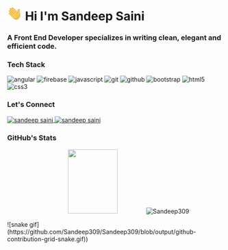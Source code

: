 <h1><img src="https://raw.githubusercontent.com/ABSphreak/ABSphreak/master/gifs/Hi.gif" width="35">  Hi I'm Sandeep Saini</h1>

<h3>
A Front End Developer specializes in writing clean, elegant and efficient code.
</h3>

<h3>
Tech Stack
</h3>

<p>
<img src="https://img.shields.io/badge/Angular-c3002f?style=for-the-badge&logo=angular&logoColor=white" alt="angular"/>
<img src="https://img.shields.io/badge/firebase-ffcb2e?style=for-the-badge&logo=ionic&logoColor=black" alt="firebase" />
<img src="https://img.shields.io/badge/JavaScript-323330?style=for-the-badge&logo=javascript&logoColor=F7DF1E" alt="javascript"/>
  <img src="https://img.shields.io/badge/Git-f44d27?style=for-the-badge&logo=git&logoColor=white" alt="git"/>
<img src="https://img.shields.io/badge/GitHub-100000?style=for-the-badge&logo=github&logoColor=white" alt="github"/>
<img src="https://img.shields.io/badge/Bootstrap-563D7C?style=for-the-badge&logo=bootstrap&logoColor=white" alt="bootstrap"/>
<img src="https://img.shields.io/badge/HTML5-E34F26?style=for-the-badge&logo=html5&logoColor=white" alt="html5"/>
<img src="https://img.shields.io/badge/CSS3-1572B6?style=for-the-badge&logo=css3&logoColor=white" alt="css3"/>
<!-- <img src="https://img.shields.io/badge/Node.js-339933?style=for-the-badge&logo=nodedotjs&logoColor=white" alt="nodejs" /> -->
<!-- <img src="https://img.shields.io/badge/Express.js-000000?style=for-the-badge&logo=express&logoColor=white" alt="expressjs"/> -->
<!-- <img src="https://img.shields.io/badge/MongoDB-4EA94B?style=for-the-badge&logo=mongodb&logoColor=white" alt="mongodb"/> -->
</p>

<h3>
Let's Connect
</h3>

<p>
<a href="https://www.linkedin.com/in/sandeep-saini-2b2382135" target="_blank">
  <img align="center" src="https://img.shields.io/badge/LinkedIn-0077B5?style=for-the-badge&logo=linkedin&logoColor=white" alt="sandeep saini" />
</a>
<a title="connectwithsandeepsaini@gmail.com" href="mailto:connectwithsandeepsaini@gmail.com" target="_blank">
  <img align="center" src="https://img.shields.io/badge/Gmail-D14836?style=for-the-badge&logo=gmail&logoColor=white" alt="sandeep saini" />
</a> 
</p>

<h3>
<!-- <img src="https://camo.githubusercontent.com/f11b92476ee793cfe97f20e0564ab552bd9bd670179d7b6772c59bb4d3218ca6/68747470733a2f2f692e70696e696d672e636f6d2f6f726967696e616c732f36352f63342f66342f36356334663435323537316265313236316539633632336637646134383861632e676966" width="35"/>  -->
GitHub's Stats
</h3>

<p align="center">
<!-- GitHub Streak -->
<img width="48%" height="150" src="https://github-readme-streak-stats.herokuapp.com?user=Sandeep309&hide_border=true&theme=radical">

<img width="48%" height="150" src="https://github-readme-stats.vercel.app/api/top-langs/?username=Sandeep309&layout=compact&hide_border=true&theme=radical" alt="Sandeep309"  />

<!-- <img height="200" src="https://github-readme-stats.vercel.app/api?username=Sandeep309&show_icons=true&theme=radical"> -->
</p>
<div>
   ![snake gif](https://github.com/Sandeep309/Sandeep309/blob/output/github-contribution-grid-snake.gif))
</div>

<!-- ## Sandeep's GitHub activity graph

<p>
<img src="https://github-readme-activity-graph.vercel.app/graph?username=Sandeep309&theme=github-compact&hide_border=true">
</p> -->

<!-- <p align="center">
   <img src="https://github.com/killshotxd/svgIcons/blob/main/github-contribution-grid-snake.svg" alt="snake">
</p> -->
